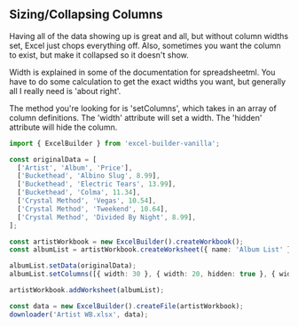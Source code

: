 ## Sizing/Collapsing Columns

Having all of the data showing up is great and all, but without column widths set, Excel just chops everything off. Also, sometimes you want the column to exist, but make it collapsed so it doesn't show.

Width is explained in some of the documentation for spreadsheetml. You have to do some calculation to get the exact widths you want, but generally all I really need is 'about right'.

The method you're looking for is 'setColumns', which takes in an array of column definitions. The 'width' attribute will set a width. The 'hidden' attribute will hide the column.

```ts
import { ExcelBuilder } from 'excel-builder-vanilla';

const originalData = [
  ['Artist', 'Album', 'Price'],
  ['Buckethead', 'Albino Slug', 8.99],
  ['Buckethead', 'Electric Tears', 13.99],
  ['Buckethead', 'Colma', 11.34],
  ['Crystal Method', 'Vegas', 10.54],
  ['Crystal Method', 'Tweekend', 10.64],
  ['Crystal Method', 'Divided By Night', 8.99],
];

const artistWorkbook = new ExcelBuilder().createWorkbook();
const albumList = artistWorkbook.createWorksheet({ name: 'Album List' });

albumList.setData(originalData);
albumList.setColumns([{ width: 30 }, { width: 20, hidden: true }, { width: 10 }]);

artistWorkbook.addWorksheet(albumList);

const data = new ExcelBuilder().createFile(artistWorkbook);
downloader('Artist WB.xlsx', data);
```
